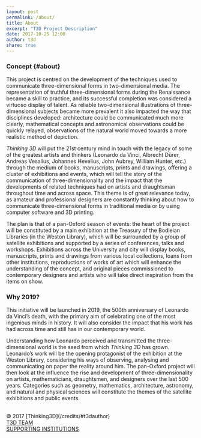 ```yaml
---
layout: post
permalink: /about/
title: About
excerpt: "T3D Project Description"
date: 2017-10-25 12:00
author: t3d
share: true
---
```



<a name="topabout"></a>
### Concept {#about}
This project is centred on the development of the techniques used to communicate three-dimensional forms in two-dimensional media. The representation of truthful three-dimensional forms during the Renaissance became a skill to practice, and its successful completion was considered a virtuoso display of talent. As reliable two-dimensional illustrations of three-dimensional subjects became more prevalent it also impacted the way that disciplines developed: architecture could be communicated much more clearly, mathematical concepts and astronomical observations could be quickly relayed, observations of the natural world moved towards a more realistic method of depiction.

*Thinking 3D* will put the 21st century mind in touch with the legacy of some of the greatest artists and thinkers (Leonardo da Vinci, Albrecht Dürer, Andreas Vesalius, Johannes Hevelius, John Aubrey, William Hunter, etc.) through the medium of books, manuscripts, prints and drawings, offering a cluster of exhibitions and events, which will tell the story of the communication of three-dimensionality and the impact that the developments of related techniques had on artists and draughtsman throughout time and across space. This theme is of great relevance today, as amateur and professional designers are constantly thinking about how to communicate three-dimensional forms in traditional media or by using computer software and 3D printing.

The plan is that of a pan-Oxford season of events: the heart of the project will be constituted by a main exhibition at the Treasury of the Bodleian Libraries (in the Weston Library), which will be surrounded by a group of satellite exhibitions and supported by a series of conferences, talks and workshops. Exhibitions across the University and city will display books, manuscripts, prints and drawings from various local collections, loans from other institutions, reproductions of works of art which will enhance the understanding of the concept, and original pieces commissioned to contemporary designers and artists who will take direct inspiration from the items on show.

### Why 2019?
This initiative will be launched in 2019, the 500th anniversary of Leonardo da Vinci’s death, with the primary aim of celebrating one of the most ingenious minds in history. It will also consider the impact that his work has had across time and still has in our contemporary world.

Understanding how Leonardo perceived and transmitted the three-dimensional world is the seed from which *Thinking 3D* has grown. Leonardo’s work will be the opening protagonist of the exhibition at the Weston Library, considering his ways of observing, analysing and communicating on paper the reality around him. The pan-Oxford project will then look at the influence the rise and development of three-dimensionality on artists, mathematicians, draughtsmen, and designers over the last 500 years. Categories such as geometry, mathematics, architecture, astronomy, and natural and physical sciences will constitute the themes of the satellite exhibitions and public events.

<br>
&copy; 2017 [Thinking3D](/credits/#t3dauthor)

<br>
<div class="btn-container">
<div class="left" markdown="0"><a href="{{ site.url }}/team" class="btn2">T3D TEAM</a></div>
<!--<div class="center" markdown="0"><a href="{{ site.url }}/contributors" class="btn2" >T3D CONTRIBUTORS</a></div>)-->
<div class="right" markdown="0"><a href="{{ site.url }}/supporters" class="btn2">SUPPORTING INSTITUTIONS</a></div>
</div>
